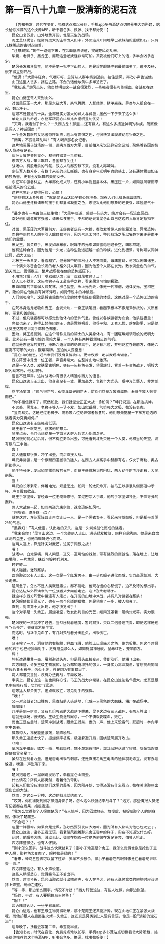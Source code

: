 # 第一百八十九章 一股清新的泥石流
        【告知书友，时代在变化，免费站点难以长存，手机app多书源站点切换看书大势所趋，站长给你推荐的这个换源APP，听书音色多、换源、找书都好使！】
       昆仑山复苏后，山外地势开阔，像是天生的战场。
       泥土呈红褐色，经常有庞大的生物出入山中，外面这片开阔地早已被踩踏的坚硬如石，只有几株稀疏的古树点缀着。
       “注意藏拙。”黄牛一路追下来，在后面低声说道，提醒楚风别乱来。
       毕竟，老狮子、黑龙王、席勒这些老妖怪非常可怕，真要被他们盯上的话，多半会凶多吉少。
       楚风长发根根晶莹，他不是第一批冲下山的人，但是现在却快冲到最前面去了，迫不及待，恨不得立刻开战。
       “低调！”大黑牛狂奔，气喘吁吁，总算从人群中挤到近前，拉住楚风，再次小声告诫他。
       山口这里人很多，挡住去路，不然的话他与黄牛多半追丢了。
       “我知道。”楚风点头，他自然明白这一战会很激烈，一些强者很有可能喋血，会战死在这里。
       昆仑山诸王带人来到山外。
       对面黑压压一大片，那是东征大军，杀气腾腾，人影绰绰，鳞甲森森，异类与人组合在一起，数以千计。
       这可不是普通的士兵，全都是实力强大的异人与异兽，居然一下子来了这么多！
       单论人数的的话，东征军跟昆仑山相比占据明显的优势！
       “天啊，我看到了什么？一头西方龙！那里……还有巨人，有这么多接近神明的种族，简直像是闯入了神话国度！”
       一个金发碧眼的女记者惊呼出声，脸上有畏惧之色，但很快又出现激动与兴奋之色。
       “闭嘴，不要乱喊乱叫！”有人喝斥那名女记者。
       这片地带属于战场的一侧，远离东西方大军，目前相对来说还算安全区域，聚集着各国的情报人员还有记者。
       这批人冒死来到昆仑，都想获得第一手资料。
       东西方大战，举世瞩目，各国都在关注！
       战场中，有股肃杀的气氛，双方人马都安静下来，没有人再喊叫。
       东征军人数众多，有数十米长的火红蜥蜴，也有身穿甲光明甲胄的骑士，还有通体雪白如玉的独角兽，更有金发飘舞的美丽女子。
       东征军中强者林立，大半都化成人形，还有小半则显露本体，黑压压一片，如同暴风骤雨来临前涌来的乌云般。
       这种气氛让人觉得压抑，心慌！
       “居然有这么多强者！”就是昆仑山这边早有心理准备，现在人们也难免露出惊容。
       昆仑山诸王还有请来的援手们都露出凝重之色，东征军比他们想象的还要强，难怪底气十足。
       “最少也有一两百位王级生物！”大黑牛叹道，感觉一阵头大，绝对会有一场流血恶战。
       幸好他们遍邀东方强者，请来众多援手，不然的话光靠昆仑山自己这边的人马肯定抵挡不住。
       对面，黑压压的大军最前方，王级强者足有一大排，都散发着惊人的能量波动，异常恐怖。
       而最中间的几人想不引人瞩目都不行，因为气息太可怕，整片战场之所以安静下来正是由于他们的震慑。
       黑龙王，背负双手，黑发如瀑布般，眼眸中的光束如同雷电划过长空，睥睨群雄。
       他有这种自信，因为他是一头龙，这种生物远超越一般的种族，进化到极致，号称可以同神比肩，战力无匹！
       北极王一头白发，看着粗犷，但是眼中的冷冽让人不寒而栗，毋庸置疑，他可以俯瞰诸王。
       一个满头浓密金色长发的老人格外引人瞩目，因为他整个人都在发光，散发淡金色的血气，滔天而上，震慑群王，整片战场都在他的恐怖威压下。
       不用谁介绍，人们一眼就能认出，这一定就是老狮子王！
       众人无不默然，这头老狮子有无敌高手之称，看来果然可怕到极致。
       来自印度的古瑜伽大师梵林，肤色晶莹，头上光秃秃，像是一代神僧，通体发光，宝相庄严，隐约间在他脑后有神环浮现，如同传说中的神祇般。
       人们倒吸冷气，这是将古瑜伽与印度的体术修炼到极致的体现，这绝对是一个恐怖无边的高手。
       在梵林身边是老吸血鬼王，金发灿灿，一身正装笔挺，看起来根本不像是来参战的，文质彬彬，带着和善的笑。
       不过，但凡强者都可以感觉到他体内的恐怖气息，曾经以各族强者为血食，他杀性极重！
       席勒也来了，称得上梵蒂冈的王，也是罪魁祸首，他很平和，无喜无忧，站在那里，只是他让獒王这等绝世高手都神色郑重。
       因为，獒王感觉到，在这个号称最后的骑士的人类身体内，有一团璀璨如骄阳般的光明力量，此外还有一股可怕的黑暗力量，一个人拥有两种截然相反的气机。
       这就是东征军的支柱，挣断六道枷锁的绝世高手，足足有六位，并列屹立在最前方，像是六座高不可攀的大山，巍峨磅礴，压迫的人要窒息！
       “昆仑山的诸王，近日来我们没有乘势攻山，更未夜袭，足以表现出诚意。”
       西方阵营中走出一位王者，声音非常大，在整片山地中激荡。
       这是一名人类，皮肤呈古铜色，拥有一头棕色长发，他很雄壮，背着一杆金色战矛，铜铃大眼闪动寒光，他名坤托。
       语言不是障碍，这片战场中有很多人精通东西方的语言。
       昆仑山这边马王走出，他身高足有一丈，更加高大，留着个大光头，眼中光芒慑人，非常彪悍。
       马王冷笑道：“说的很正气，似乎非常光明正大，可你们只是在等待席勒、老狮子等人到来而已。”
       “你不相信就算了，既然如此，我们就堂堂正正大战一场如何？”坤托说道，在那边挑衅。
       不远处，黑龙王、老狮子等人一语不发，如山似岳般，气势强大之极，都没有表态。
       “显而易见，这是经过老狮子、席勒等六位绝世强者授意的，他们想先掂量一下东方这边的强者实力究竟如何。”
       昆仑山这边有王级强者低语。
       马王看了一眼獒王，征求他的意见。
       獒王点头，他们也想掂量一下西方这群人的实力到底怎样。
       楚风饿的前心贴后背，恨不得立刻杀出去，可是看到坤托只是一个人类，他相当的失望，没有跟马王争抢。
       轰！
       两人速度都很快，冲了出去，而后直接大战。
       坤托非常强，是一个挣断四道枷锁的猛人，在西方人类高手中赫赫有名，仅次于席勒、奥古斯都等人。
       他手持长矛，发出如同雷电般的光芒，对马王造成极大的困扰，两人动手时飞沙走石，大地崩裂。
       当！
       坤托的长矛刺来，伴着电光，炽盛无比，如同一轮太阳炸开，被马王以手掌从侧面砸中矛杆，声音震耳欲聋。
       马王手掌坚硬，曾经跟一位老喇嘛修行，学过密宗大手印，他的手掌坚如神金，不怕导弹的轰炸。
       两人大战在一起，如同两道光束纠缠，速度迅疾如风电。
       “同阶者，谁与我一战？”
       就在这时，东征军阵营走再次走出一人，是一个黑衣女子，看起来容貌姣好，但是却带着阴冷的气息。
       “黑寡妇！”有人低语，认出她的来头，这是一头蜘蛛进化而成的强者。
       “我来会你！”昆仑山这边，一个宫装丽人走出，满头绿发披散，同样容貌秀丽，她是来自盘丝洞的盘王，也是由蜘蛛进化而成。
       这两人遇上，算是针尖对麦芒，这属于同族之战！
       嗖！
       战场中，白光纵横，两人间是一道又一道可怕的蛛丝，带有强烈的腐蚀性，落在地上，让地面塌陷，一片焦黑，蛛丝可毁神兵利刃。
       砰砰砰……
       两人碰撞，激烈厮杀。
       西方那边又有人走出，这一次是一个红发男子，由一头老蝎子进化而成，实力高深莫测，大步走来。
       楚风急了，怎么不是人类就是毒虫，都不能吃，他现在饿的心都慌了，迫不及待的想出手。
       昆仑这边从外界请来的一位强者大步向前走去，迎上那头老蝎子。
       就这样东西方阵营中接连有人走出，在开阔的山地中大战，共有八对强者在厮杀！
       楚风眼睛都冒绿光了，也有一两个合适的猎物，但是他晚了一步，被人抢先了。
       直到，对面第十人出现，他才决定出手！
       这个对手是一头禽王，展翅凌空，散发出刺目的光芒，如同笼罩着一层绚烂光幕，实力很强。
       楚风嗖的一声就冲了过去，当然压制着速度，暂时藏拙，只以二倍音速飞奔，即便这样是也是飞沙走石，音爆声不绝于耳。
       而这时，战场中见血了，有几对交战者分出胜负，出现伤亡。
       噗！
       马王挨了一矛，洞穿他的右胸膛，鲜血飞溅，他脸上出现痛苦之色，伤势极重。但这个时候他的右手也已经拍向对手，足有磨盘那么大，如同施展神通般，呈赤红色，笼罩前方。
       砰！
       坤托遭遇重重一击，虽然避过头颅，但是肩头直接变形，骨断筋折，他横飞出去。
       西方阵营，许多王级生物震惊，因为都知道坤托的强大，一身实力高深莫测，曾想挑战同阶不败的黄金狮子，信心十足，只是因为有事错过了。
       两人都遭受重创，没有办法再战，平局收场。
       事实上，昆仑山这一边也同样心惊，马王的战力非常强，在昆仑山这边名气极大，尤其是跟老喇嘛修行后，实力突飞猛进。
       这等猛人都负伤了，差点就败亡，可见对手的强悍。
       “噗！”
       又一对交战者分出胜负，黑寡妇的人头落地，化成一只黑色的大蜘蛛，横尸在战场中。
       噗噗噗！
       几乎是同一时间，又有几组强者的大战落下帷幕，昆仑这边有三人战死，有两人胜出！
       这就是战场，很残酷，王级生物激烈厮杀，一个不慎就要喋血，败亡。
       而也正是在此时，楚风冲到战场，跟禽王搏杀，轰的一声，他上来没客气，跃起时一拳向半空中轰去。
       威势惊人，神秘能量激荡，响声剧烈。
       那头禽王速度太快了，振翅频率极高，极速躲避开后，围绕楚风展开攻击。
       咔嚓！
       楚风左手抬起，猛力一按，电弧四射，他不想浪费时间，想立刻解决这个猎物，现在饿的他眼睛都冒金星了。
       虽然在压制着力量，但是雷电出现的刹那，还是直接将禽王电击的通体羽毛炸立，没有办法躲避，噗通一声坠落下来。
       嗖！
       楚风抱着它，一溜烟跑没影了，朝着昆仑山而去。
       什么情况？所有人都愕然，看着他的背影。
       起初人们都没有注意他们这里的厮杀，因为刚开始，觉得还没有什么看点，都在关注那些出现伤亡的大战。
       然而，才这么一分神，这边的战斗就结束了。
       “哎呀，你们捕捉到刚才那道身影了吗，怎么这么快就结束战斗了？”远方，那些情报人员还有记者都在发呆，抱怨连连。
       “我怎么觉得那个人很像楚风？”有人惊呼，因为回放镜头，放慢后，捕捉到那个人的侧身照，像极了楚魔王。
       “不会吧？！”
       这里一阵骚动，如果真是楚风，那必然要引发巨大轰动，因为所有人都认为他已经死去了。
       昆仑山这边，诸多王者无语，看着楚风抱着那头禽王狂奔的样子，实在不知道说什么好。
       此时，他眼神火热，激动无比，如同在抱着一位绝色新娘在发足狂奔，怕被人抢走。
       西方阵营那边，也有人怀疑。
       “刚才怎么回事，战斗这么快就结束了？那小子难道是个禽王，我怎么觉得他像是抢到了意中人般，那神色太变态了，眼神都是绿的！”
       “看来，蜂鸟王应该可以留下性命，多半不会被杀，那小子看着它的眼神像是在看着绝世珍宝一般。”
       西方阵营这边，有人小声说道。
       这些人稍感放心，觉得蜂鸟王不会出事。
       然而，时间不长，昆仑山那边就传出嘈杂声，有人在生火，还有人说烤禽类的翅膀时应该涂抹上蜂蜜，纷纷在建议。
       “等一等，那边怎么回事，情况不对劲！”西方阵营这边，有些人吃惊，向那边张望。
       “妈的，不对，有人要把蜂鸟王烤熟！”
       “啊？！”
       西方阵营这边，一些王者震惊。
       昆仑山这边，也有王级生物觉得眼晕，那个楚魔王还真能折腾，现在山地中正在紧张大战呢，而他却跟人在后面生火烤一头禽王，这还真是另类到让人没有言语，像是一股“清新的泥石流”！
       这章晚了，接着去写第二章，希望能早点。
       【告知书友，时代在变化，免费站点难以长存，手机app多书源站点切换看书大势所趋，站长给你推荐的这个换源APP，听书音色多、换源、找书都好使！】